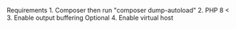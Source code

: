 Requirements
    1. Composer then run "composer dump-autoload"
    2. PHP 8 < 
    3. Enable output buffering
    Optional
    4. Enable virtual host
